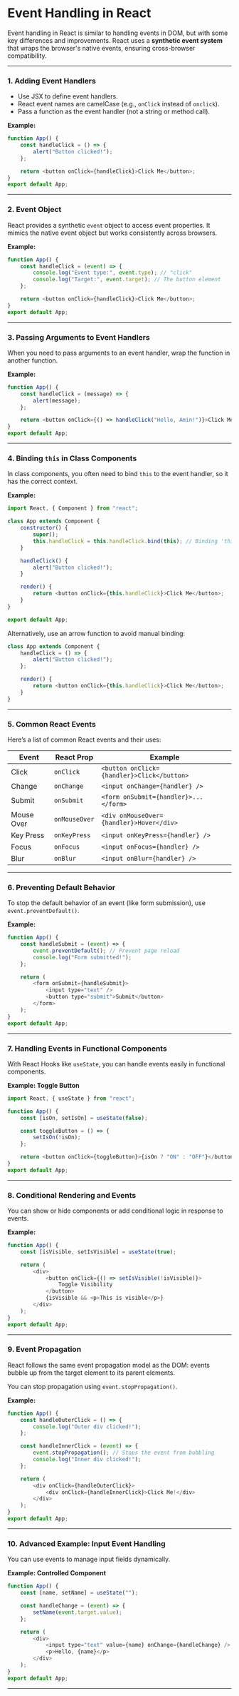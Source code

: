 # **Event Handling in React**

Event handling in React is similar to handling events in DOM, but with some key differences and improvements. React uses a **synthetic event system** that wraps the browser's native events, ensuring cross-browser compatibility.

---

### **1. Adding Event Handlers**

- Use JSX to define event handlers.
- React event names are camelCase (e.g., `onClick` instead of `onclick`).
- Pass a function as the event handler (not a string or method call).

**Example:**

```javascript
function App() {
	const handleClick = () => {
		alert("Button clicked!");
	};

	return <button onClick={handleClick}>Click Me</button>;
}
export default App;
```

---

### **2. Event Object**

React provides a synthetic `event` object to access event properties. It mimics the native event object but works consistently across browsers.

**Example:**

```javascript
function App() {
	const handleClick = (event) => {
		console.log("Event type:", event.type); // "click"
		console.log("Target:", event.target); // The button element
	};

	return <button onClick={handleClick}>Click Me</button>;
}
export default App;
```

---

### **3. Passing Arguments to Event Handlers**

When you need to pass arguments to an event handler, wrap the function in another function.

**Example:**

```javascript
function App() {
	const handleClick = (message) => {
		alert(message);
	};

	return <button onClick={() => handleClick("Hello, Amin!")}>Click Me</button>;
}
export default App;
```

---

### **4. Binding `this` in Class Components**

In class components, you often need to bind `this` to the event handler, so it has the correct context.

**Example:**

```javascript
import React, { Component } from "react";

class App extends Component {
	constructor() {
		super();
		this.handleClick = this.handleClick.bind(this); // Binding 'this'
	}

	handleClick() {
		alert("Button clicked!");
	}

	render() {
		return <button onClick={this.handleClick}>Click Me</button>;
	}
}

export default App;
```

Alternatively, use an arrow function to avoid manual binding:

```javascript
class App extends Component {
	handleClick = () => {
		alert("Button clicked!");
	};

	render() {
		return <button onClick={this.handleClick}>Click Me</button>;
	}
}
```

---

### **5. Common React Events**

Here’s a list of common React events and their uses:

| **Event**  | **React Prop** | **Example**                                |
| ---------- | -------------- | ------------------------------------------ |
| Click      | `onClick`      | `<button onClick={handler}>Click</button>` |
| Change     | `onChange`     | `<input onChange={handler} />`             |
| Submit     | `onSubmit`     | `<form onSubmit={handler}>...</form>`      |
| Mouse Over | `onMouseOver`  | `<div onMouseOver={handler}>Hover</div>`   |
| Key Press  | `onKeyPress`   | `<input onKeyPress={handler} />`           |
| Focus      | `onFocus`      | `<input onFocus={handler} />`              |
| Blur       | `onBlur`       | `<input onBlur={handler} />`               |

---

### **6. Preventing Default Behavior**

To stop the default behavior of an event (like form submission), use `event.preventDefault()`.

**Example:**

```javascript
function App() {
	const handleSubmit = (event) => {
		event.preventDefault(); // Prevent page reload
		console.log("Form submitted!");
	};

	return (
		<form onSubmit={handleSubmit}>
			<input type="text" />
			<button type="submit">Submit</button>
		</form>
	);
}
export default App;
```

---

### **7. Handling Events in Functional Components**

With React Hooks like `useState`, you can handle events easily in functional components.

**Example: Toggle Button**

```javascript
import React, { useState } from "react";

function App() {
	const [isOn, setIsOn] = useState(false);

	const toggleButton = () => {
		setIsOn(!isOn);
	};

	return <button onClick={toggleButton}>{isOn ? "ON" : "OFF"}</button>;
}
export default App;
```

---

### **8. Conditional Rendering and Events**

You can show or hide components or add conditional logic in response to events.

**Example:**

```javascript
function App() {
	const [isVisible, setIsVisible] = useState(true);

	return (
		<div>
			<button onClick={() => setIsVisible(!isVisible)}>
				Toggle Visibility
			</button>
			{isVisible && <p>This is visible</p>}
		</div>
	);
}
export default App;
```

---

### **9. Event Propagation**

React follows the same event propagation model as the DOM: events bubble up from the target element to its parent elements.

You can stop propagation using `event.stopPropagation()`.

**Example:**

```javascript
function App() {
	const handleOuterClick = () => {
		console.log("Outer div clicked!");
	};

	const handleInnerClick = (event) => {
		event.stopPropagation(); // Stops the event from bubbling
		console.log("Inner div clicked!");
	};

	return (
		<div onClick={handleOuterClick}>
			<div onClick={handleInnerClick}>Click Me!</div>
		</div>
	);
}
export default App;
```

---

### **10. Advanced Example: Input Event Handling**

You can use events to manage input fields dynamically.

**Example: Controlled Component**

```javascript
function App() {
	const [name, setName] = useState("");

	const handleChange = (event) => {
		setName(event.target.value);
	};

	return (
		<div>
			<input type="text" value={name} onChange={handleChange} />
			<p>Hello, {name}</p>
		</div>
	);
}
export default App;
```

---
